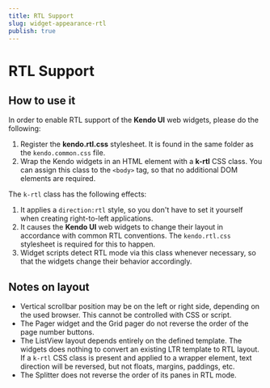 ```yaml
---
title: RTL Support
slug: widget-appearance-rtl
publish: true
---
```


# RTL Support

## How to use it

In order to enable RTL support of the **Kendo UI** web widgets, please do the following:

1. Register the **kendo.rtl.css** stylesheet. It is found in the same folder as the `kendo.common.css` file.
2. Wrap the Kendo widgets in an HTML element with a **k-rtl** CSS class. You can assign this class to the `<body>` tag, so that no additional DOM elements are required.

The `k-rtl` class has the following effects:

1. It applies a `direction:rtl` style, so you don't have to set it yourself when creating right-to-left applications.
2. It causes the **Kendo UI** web widgets to change their layout in accordance with common RTL conventions. The `kendo.rtl.css` stylesheet is required for this to happen.
3. Widget scripts detect RTL mode via this class whenever necessary, so that the widgets change their behavior accordingly.

## Notes on layout

* Vertical scrollbar position may be on the left or right side, depending on the used browser. This cannot be controlled with CSS or script.
* The Pager widget and the Grid pager do not reverse the order of the page number buttons.
* The ListView layout depends entirely on the defined template. The widgets does nothing to convert an existing LTR template to RTL layout. If a `k-rtl` CSS class
is present and applied to a wrapper element, text direction will be reversed, but not floats, margins, paddings, etc.
* The Splitter does not reverse the order of its panes in RTL mode.